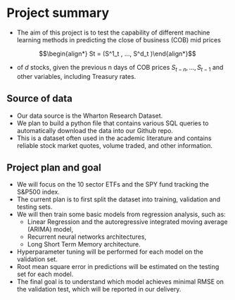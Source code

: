 # Project summary

- The aim of this project is to test the capability of different machine learning methods in predicting the close of business (COB) mid prices

$$\begin{align*} St = (S^1_t , ..., S^d_t )\end{align*}$$

- of $d$ stocks, given the previous n days of COB prices $S_{t−n}, ..., S_{t−1}$ and other variables, including Treasury rates.

## Source of data

- Our data source is the Wharton Research Dataset.
- We plan to build a python file that contains various SQL queries to automatically download the data into our Github repo.
- This is a dataset often used in the academic literature and contains reliable stock market quotes, volume traded, and other information.

## Project plan and goal

- We will focus on the 10 sector ETFs and the SPY fund tracking the S&P500 index.
- The current plan is to first split the dataset into training, validation and testing sets.
- We will then train some basic models from regression analysis, such as:
  - Linear Regression and the autoregressive integrated moving average (ARIMA) model,
  - Recurrent neural networks architectures,
  - Long Short Term Memory architecture.
- Hyperparameter tuning will be performed for each model on the validation set.
- Root mean square error in predictions will be estimated on the testing set for each model.
- The final goal is to understand which model achieves minimal RMSE on the validation test, which will be reported in our delivery.
